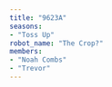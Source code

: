 ```yaml
---
title: "9623A"
seasons:
- "Toss Up"
robot_name: "The Crop?"
members:
- "Noah Combs"
- "Trevor"
---
```

